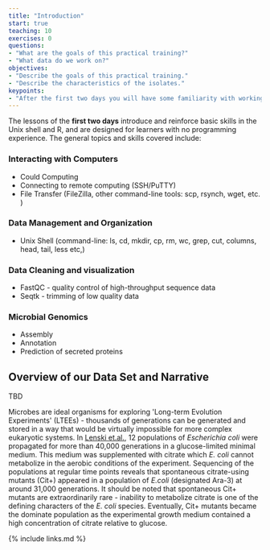 ```yaml
---
title: "Introduction"
start: true
teaching: 10
exercises: 0
questions:
- "What are the goals of this practical training?"
- "What data do we work on?"
objectives:
- "Describe the goals of this practical training."
- "Describe the characteristics of the isolates."
keypoints:
- "After the first two days you will have some familiarity with working on the command line, data management, cleaning and visualization, automation and scripting"
---
```


The lessons of the **first two days** introduce and reinforce basic skills in the Unix shell and R, and are designed for learners with no programming experience. The general topics and skills covered include:

### Interacting with Computers
- Could Computing
- Connecting to remote computing (SSH/PuTTY)
- File Transfer (FileZilla, other command-line tools: scp, rsynch, wget, etc. )

### Data Management and Organization
- Unix Shell (command-line: ls, cd, mkdir, cp, rm, wc, grep, cut, columns, head, tail, less etc,)

### Data Cleaning and visualization
- FastQC - quality control of high-throughput sequence data
- Seqtk - trimming of low quality data

### Microbial Genomics
- Assembly
- Annotation
- Prediction of secreted proteins

## Overview of our Data Set and Narrative

TBD

Microbes are ideal organisms for exploring 'Long-term Evolution Experiments' (LTEEs) - thousands of generations can be generated and stored in a way that would be virtually impossible for more complex eukaryotic systems. In [Lenski et.al.](http://www.nature.com/nature/journal/v489/n7417/full/nature11514.html), 12 populations of *Escherichia coli* were propagated for more than 40,000 generations in a glucose-limited minimal medium. This medium was supplemented with citrate which *E. coli* cannot metabolize in the aerobic conditions of the experiment. Sequencing of the populations at regular time points reveals that spontaneous citrate-using mutants (Cit+) appeared in a population of *E.coli* (designated Ara-3) at around 31,000 generations. It should be noted that spontaneous Cit+ mutants are extraordinarily rare - inability to metabolize citrate is one of the defining characters of the *E. coli* species. Eventually, Cit+ mutants became the dominate population as the experimental growth medium contained a high concentration of citrate relative to glucose. 

{% include links.md %}
